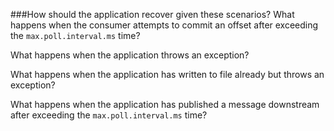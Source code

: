 ###How should the application recover given these scenarios?
What happens when the consumer attempts to commit an offset after exceeding the `max.poll.interval.ms` time?

What happens when the application throws an exception?

What happens when the application has written to file already but throws an exception?

What happens when the application has published a message downstream after exceeding the `max.poll.interval.ms` time?


